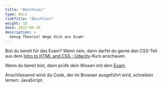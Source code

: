 ```yaml
---
title: "Abschluss"
type: docs
linkTitle: "Abschluss"
weight: 18
date: 2022-04-19
description: >
  Genug Theorie! Wage dich ans Exam!
---
```


Bist du bereit für das Exam? Wenn nein, dann darfst du gerne den CSS-Teil aus dem [Intro to HTML and CSS - Udacity](https://www.udacity.com/course/intro-to-html-and-css--ud001)-Kurs anschauen.


Wenn du bereit bist, dann prüfe dein Wissen mit dem [Exam](../../../../exams/web/html_css/01_exam_html_css_rtm).

Anschliessend wirst du Code, der im Browser ausgeführt wird, schreiben lernen: JavaScript.


